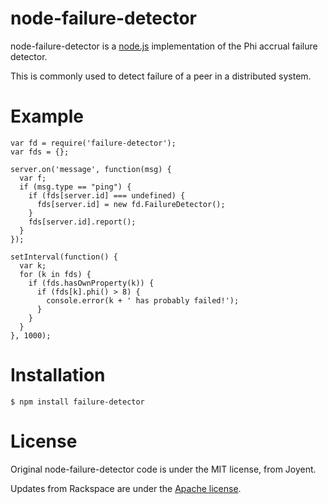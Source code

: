 node-failure-detector
====================

node-failure-detector is a [node.js](http://nodejs.org) implementation of the Phi accrual failure detector.

This is commonly used to detect failure of a peer in a distributed system.


Example
====================

    var fd = require('failure-detector');
    var fds = {};
    
    server.on('message', function(msg) {
      var f;
      if (msg.type == "ping") {
        if (fds[server.id] === undefined) {
          fds[server.id] = new fd.FailureDetector();
        }
        fds[server.id].report();
      }
    });
    
    setInterval(function() {
      var k;
      for (k in fds) {
        if (fds.hasOwnProperty(k)) {
          if (fds[k].phi() > 8) {
            console.error(k + ' has probably failed!');
          }
        }
      }
    }, 1000);

Installation
====================

    $ npm install failure-detector


License
====================

Original node-failure-detector code is under the MIT license, from Joyent.

Updates from Rackspace are under the [Apache license](http://www.apache.org/licenses/LICENSE-2.0.html).

